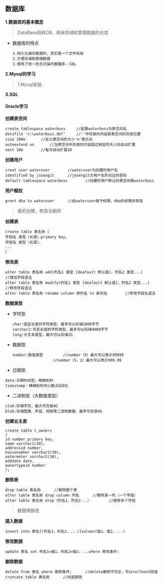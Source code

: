 

## 数据库

**1.数据库的基本概念**

> DataBase简称DB，用来存储和管理数据的仓库

- 数据库的特点

  ```
  1.持久化储存数据的，其实是一个文件系统
  2.方便存储和管理数据
  3.使用了统一的方式操作数据库--SQL
  ```

**2.Mysql的学习**

> 1.Mysql安装

**3.SQL**



#### Oracle学习

**创建表空间**

```shell
create tablespace waterboss		//起重waterboss为表空间名
datafile 'c:\waterboss.dbf'		//''中存放的内容是表空间的存放位置
size 100m		//定义表空间的大小'm'表示兆
autoextend on		//当表空间中存放的内容超过制定的大小则自动扩展
next 10m		//每次自动扩展10
```

**创建用户**

```shell
creat user wateruser		//wateruser为创建的用户名
identified by josengit		//josengit为用户名所对应的密码
default tablespace waterboss		//创建的用户默认的表空间是waterboss
```

**用户赋权**

```shell
grant dba to wateruser		//给wateruser赋予权限，dba的权限非常高
```



> 表的创建、修改与删除

**创建表**

```shell
create table 表名称（
字段名 类型（长度）primary key,
字段名 类型（长度），
...
）
```

**修改表**

```shell
alter table 表名称 add(列名1 类型 [deafault 默认值]，列名2 类型...)		//增加字段语法
alter table 表名称 modify(列名1 类型 [deafault 默认值]，列名2 类型...)		//修改字段语法
alter table 表名称 rename column 原列名 to 新列名		//修改字段名语法
```









**数据类型**

- 字符型

  ```shell
  char:固定长度的字符类型，最多可以存储2000字节
  varchar2:可变长度的字符类型，最多可以存储4000字节
  long:大文本类型，最大可以存储2G
  ```

- 数据型

  ```shell
  number:数值类型		  //number（5）最大可以表示99999
  					//number（5，2）最大可以表示999.99
  ```

- 日期型

```shell
date:日期时间型，精确到秒
timestamp：精确到秒的小数点后9位
```

- 二进制型（大数据类型）

```shell
clob:存储字符，最大可存放4G
blob:存储图像、声音、视频等二进制数据，最多可存放4G
```



**创建业主表**

```shell 
create table t_owners
(
id number primary key,
name varchar2(30),
addressid number,
housenumber varchar2(30),
watermeter varchar2(30),
adddate date,
ownertypeid number
);
```

**删除表**

```shell
drop table 表名称		//删除整个表
alter table 表名称 drop column 列名		//删除某一列（一个字段）
alter table 表名称 drop（列名1，列名2...）		//删除多个字段
```



> 数据增删改

**插入数据**

```
insert into 表名[(列名1，列名2，...)]values(值1，值2，...)
```

**修改数据**

```
update 表名 set 列名1=值1，列名2=值2，...where 修改条件;
```

**删除数据**

```
delete from 表名 where 删除条件;		//delete删除不完全，可以rollback回滚
truncate table 表名称		//彻底删除 
```

